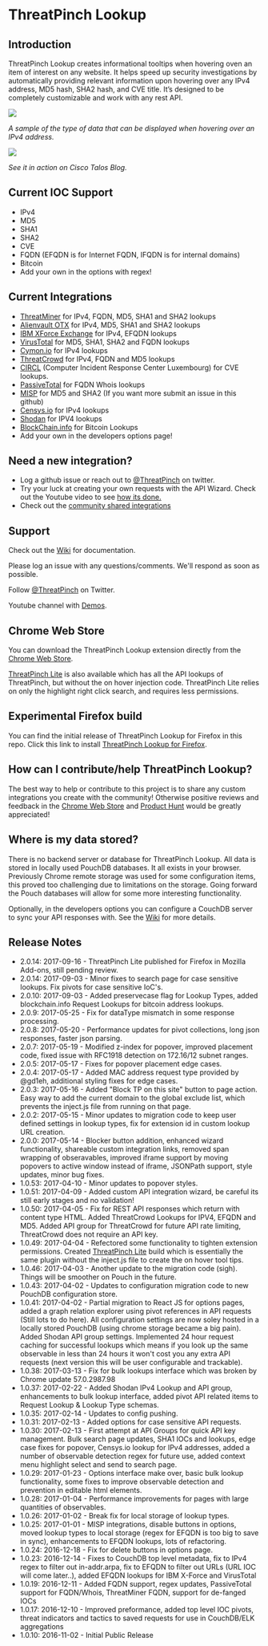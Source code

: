 # ThreatPinch Lookup

## Introduction

ThreatPinch Lookup creates informational tooltips when hovering oven an item of interest on any website. It helps speed up security investigations by automatically providing relevant information upon hovering over any IPv4 address, MD5 hash, SHA2 hash, and CVE title. It’s designed to be completely customizable and work with any rest API.

![](https://cloud.githubusercontent.com/assets/6827829/19833788/3c4df320-9e1d-11e6-8c4e-1095e3cc1ac6.png)

_A sample of the type of data that can be displayed when hovering over an IPv4 address._

![](https://github.com/cloudtracer/ThreatPinchLookup/blob/master/talosblog2.gif)

_See it in action on Cisco Talos Blog._



## Current IOC Support
- IPv4
- MD5
- SHA1
- SHA2
- CVE
- FQDN (EFQDN is for Internet FQDN, IFQDN is for internal domains)
- Bitcoin
- Add your own in the options with regex!

## Current Integrations
- [ThreatMiner](https://www.threatminer.org/) for IPv4, FQDN, MD5, SHA1 and SHA2 lookups
- [Alienvault OTX](https://otx.alienvault.com/) for IPv4, MD5, SHA1 and SHA2 lookups
- [IBM XForce Exchange](https://exchange.xforce.ibmcloud.com/) for IPv4, EFQDN lookups
- [VirusTotal](https://www.virustotal.com/) for MD5, SHA1, SHA2 and FQDN lookups
- [Cymon.io](https://cymon.io/) for IPv4 lookups
- [ThreatCrowd](https://www.threatcrowd.org/) for IPv4, FQDN and MD5 lookups
- [CIRCL](https://www.circl.lu/) (Computer Incident Response Center Luxembourg) for CVE lookups.
- [PassiveTotal](https://www.passivetotal.org/) for FQDN Whois lookups
- [MISP](http://www.misp-project.org/) for MD5 and SHA2 (If you want more submit an issue in this github)
- [Censys.io](https://censys.io/) for IPv4 lookups
- [Shodan](https://www.shodan.io/) for IPV4 lookups
- [BlockChain.info](https://blockchain.info/) for Bitcoin Lookups
- Add your own in the developers options page!

## Need a new integration?
- Log a github issue or reach out to [@ThreatPinch](https://twitter.com/ThreatPinch) on twitter.
- Try your luck at creating your own requests with the API Wizard. Check out the Youtube video to see [how its done.](https://www.youtube.com/watch?v=XM_eRM7pYos)
- Check out the [community shared integrations](https://github.com/cloudtracer/ThreatPinchLookup/wiki/3.0---Community-Shared-Integrations)

## Support

Check out the [Wiki](https://github.com/cloudtracer/ThreatPinchLookup/wiki) for documentation.

Please log an issue with any questions/comments. We'll respond as soon as possible. 

Follow [@ThreatPinch](https://twitter.com/ThreatPinch) on Twitter.

Youtube channel with [Demos](https://www.youtube.com/channel/UCuhYaI1qbb-exuhzscp3HBQ).

## Chrome Web Store

You can download the ThreatPinch Lookup extension directly from the [Chrome Web Store](https://chrome.google.com/webstore/detail/threatpinch-lookup/ljdgplocfnmnofbhpkjclbefmjoikgke).

[ThreatPinch Lite](https://chrome.google.com/webstore/detail/threatpinch-lite/jcjcflihdgdhapkadakfahkplbafobbi) is also available which has all the API lookups of ThreatPinch, but without the on hover injection code. ThreatPinch Lite relies on only the highlight right click search, and requires less permissions.

## Experimental Firefox build

You can find the initial release of ThreatPinch Lookup for Firefox in this repo. Click this link to install [ThreatPinch Lookup for Firefox](https://github.com/cloudtracer/ThreatPinchLookup/raw/master/ThreatPinchLookupFirefox.xpi).

## How can I contribute/help ThreatPinch Lookup?

The best way to help or contribute to this project is to share any custom integrations you create with the community! Otherwise positive reviews and feedback in the [Chrome Web Store](https://chrome.google.com/webstore/detail/threatpinch-lookup/ljdgplocfnmnofbhpkjclbefmjoikgke) and [Product Hunt](https://www.producthunt.com/posts/threatpinch-lookup) would be greatly appreciated!

## Where is my data stored?

There is no backend server or database for ThreatPinch Lookup. All data is stored in locally used PouchDB databases. It all exists in your browser. Previously Chrome remote storage was used for some configuration items, this proved too challenging due to limitations on the storage. Going forward the Pouch databases will allow for some more interesting functionality.

Optionally, in the developers options you can configure a CouchDB server to sync your API responses with. See the [Wiki](https://github.com/cloudtracer/ThreatPinchLookup/wiki) for more details.

## Release Notes
- 2.0.14: 2017-09-16 - ThreatPinch Lite published for Firefox in Mozilla Add-ons, still pending review.
- 2.0.14: 2017-09-03 - Minor fixes to search page for case sensitive lookups. Fix pivots for case sensitive IoC's.
- 2.0.10: 2017-09-03 - Added preservecase flag for Lookup Types, added blockchain.info Request Lookups for bitcoin address lookups.
- 2.0.9: 2017-05-25 - Fix for dataType mismatch in some response processing.
- 2.0.8: 2017-05-20 - Performance updates for pivot collections, long json responses, faster json parsing.
- 2.0.7: 2017-05-19 - Modified z-index for popover, improved placement code, fixed issue with RFC1918 detection on 172.16/12 subnet ranges.
- 2.0.5: 2017-05-17 - Fixes for popover placement edge cases.
- 2.0.4: 2017-05-17 - Added MAC address request type provided by @gd1eh, additional styling fixes for edge cases.
- 2.0.3: 2017-05-16 - Added "Block TP on this site" button to page action. Easy way to add the current domain to the global exclude list, which prevents the inject.js file from running on that page.
- 2.0.2: 2017-05-15 - Minor updates to migration code to keep user defined settings in lookup types, fix for extension id in custom lookup URL creation.
- 2.0.0: 2017-05-14 - Blocker button addition, enhanced wizard functionality, shareable custom integration links, removed span wrapping of obseravables, improved iframe support by moving popovers to active window instead of iframe, JSONPath support, style updates, minor bug fixes.
- 1.0.53: 2017-04-10 - Minor updates to popover styles.
- 1.0.51: 2017-04-09 - Added custom API integration wizard, be careful its still early stages and no validation!
- 1.0.50: 2017-04-05 - Fix for REST API responses which return with content type HTML. Added ThreatCrowd Lookups for IPV4, EFQDN and MD5. Added API group for ThreatCrowd for future API rate limiting, ThreatCrowd does not require an API key.
- 1.0.49: 2017-04-04 - Refectored some functionality to tighten extension permissions. Created [ThreatPinch Lite](https://chrome.google.com/webstore/detail/threatpinch-lite/jcjcflihdgdhapkadakfahkplbafobbi) build which is essentially the same plugin without the inject.js file to create the on hover tool tips.
- 1.0.46: 2017-04-03 - Another update to the migration code (sigh). Things will be smoother on Pouch in the future.
- 1.0.43: 2017-04-02 - Updates to configuration migration code to new PouchDB configuration store.
- 1.0.41: 2017-04-02 - Partial migration to React JS for options pages, added a graph relation explorer using pivot references in API requests (Still lots to do here). All configuration settings are now soley hosted in a locally stored PouchDB (using chrome storage became a big pain). Added Shodan API group settings. Implemented 24 hour request caching for successful lookups which means if you look up the same observable in less than 24 hours it won't cost you any extra API requests (next version this will be user configurable and trackable).
- 1.0.38: 2017-03-13 - Fix for bulk lookups interface which was broken by Chrome update 57.0.2987.98
- 1.0.37: 2017-02-22 - Added Shodan IPv4 Lookup and API group, enhancements to bulk lookup interface, added pivot API related items to Request Lookup & Lookup Type schemas.
- 1.0.35: 2017-02-14 - Updates to config pushing.
- 1.0.31: 2017-02-13 - Added options for case sensitive API requests.
- 1.0.30: 2017-02-13 - First attempt at API Groups for quick API key management. Bulk search page updates, SHA1 IOCs and lookups, edge case fixes for popover, Censys.io lookup for IPv4 addresses, added a number of observable detection regex for future use, added context menu highlight select and send to search page.
- 1.0.29: 2017-01-23 - Options interface make over, basic bulk lookup functionality, some fixes to improve observable detection and prevention in editable html elements.
- 1.0.28: 2017-01-04 - Performance improvements for pages with large quantities of observables.
- 1.0.26: 2017-01-02 - Break fix for local storage of lookup types.
- 1.0.25: 2017-01-01 - MISP integrations, disable buttons in options, moved lookup types to local storage (regex for EFQDN is too big to save in sync), enhancements to EFQDN lookups, lots of refactoring.
- 1.0.24: 2016-12-18 - Fix for delete buttons in options page.
- 1.0.23: 2016-12-14 - Fixes to CouchDB top level metadata, fix to IPv4 regex to filter out in-addr.arpa, fix to EFQDN to filter out URLs (URL IOC will come later..), added EFQDN lookups for IBM X-Force and VirusTotal
- 1.0.19: 2016-12-11 - Added FQDN support, regex updates, PassiveTotal support for FQDN/Whois, ThreatMiner FQDN, support for de-fanged IOCs
- 1.0.17: 2016-12-10 - Improved preformance, added top level IOC pivots, threat indicators and tactics to saved requests for use in CouchDB/ELK aggregations
- 1.0.10: 2016-11-02 - Initial Public Release  
